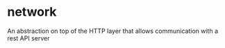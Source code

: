 # network

An abstraction on top of the HTTP layer that allows communication with a rest API server

[license_link]: https://opensource.org/licenses/MIT